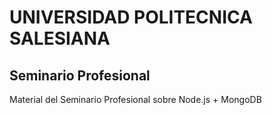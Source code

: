 # UNIVERSIDAD POLITECNICA SALESIANA

## Seminario Profesional

Material del Seminario Profesional sobre Node.js + MongoDB
